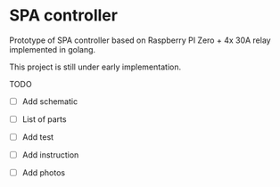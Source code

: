 # SPA controller
Prototype of SPA controller based on Raspberry PI Zero + 4x 30A relay implemented in golang.

This project is still under early implementation.

TODO 
 * [ ] Add schematic
 * [ ] List of parts
 * [ ] Add test
 * [ ] Add instruction
 * [ ] Add photos
 
